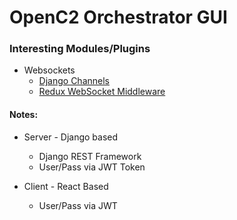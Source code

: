 # OpenC2 Orchestrator GUI

### Interesting Modules/Plugins
- Websockets
	- [Django Channels](https://channels.readthedocs.io/en/latest/index.html)
	- [Redux WebSocket Middleware](https://www.npmjs.com/package/redux-websocket-middleware)

#### Notes:
- Server - Django based
    - Django REST Framework
    - User/Pass via JWT Token

- Client - React Based
	- User/Pass via JWT
